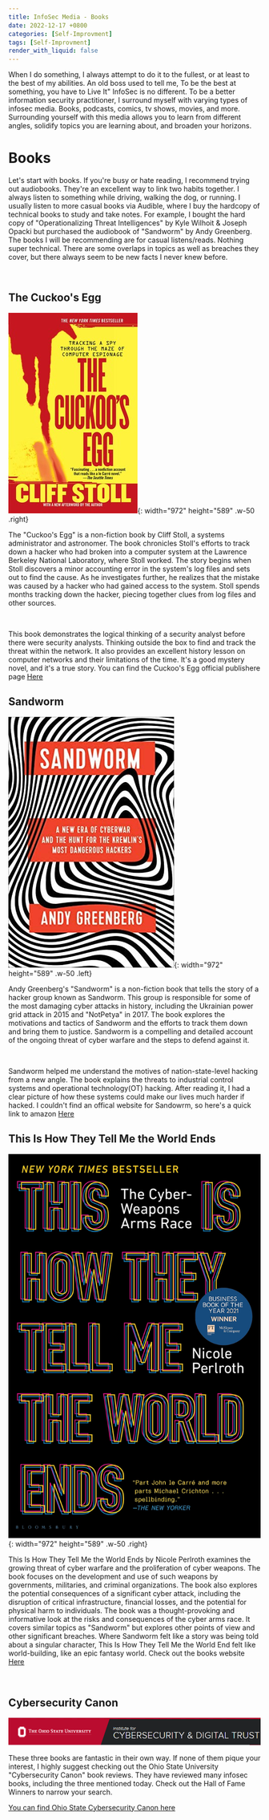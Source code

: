 ```yaml
---
title: InfoSec Media - Books
date: 2022-12-17 +0800
categories: [Self-Improvment]
tags: [Self-Improvment]
render_with_liquid: false
---
```



When I do something, I always attempt to do it to the fullest, or at least to the best of my abilities. An old boss used to tell me, To be the best at something, you have to Live It" InfoSec is no different. To be a better information security practitioner, I surround myself with varying types of infosec media. Books, podcasts, comics, tv shows, movies, and more. Surrounding yourself with this media allows you to learn from different angles, solidify topics you are learning about, and broaden your horizons. 


# Books
Let's start with books. If you're busy or hate reading, I recommend trying out audiobooks. They're an excellent way to link two habits together. I always listen to something while driving, walking the dog, or running. I usually listen to more casual books via Audible, where I buy the hardcopy of technical books to study and take notes. For example, I bought the hard copy of "Operationalizing Threat Intelligences" by Kyle Wilhoit & Joseph Opacki but purchased the audiobook of "Sandworm" by Andy Greenberg. The books I will be recommending are for casual listens/reads. Nothing super technical. There are some overlaps in topics as well as breaches they cover, but there always seem to be new facts I never knew before. 

<br/>

## The Cuckoo's Egg

![Desktop View](/assets\images\books\the-cuckoos-egg-.jpg){: width="972" height="589" .w-50 .right}

The "Cuckoo's Egg" is a non-fiction book by Cliff Stoll, a systems administrator and astronomer. The book chronicles Stoll's efforts to track down a hacker who had broken into a computer system at the Lawrence Berkeley National Laboratory, where Stoll worked. The story begins when Stoll discovers a minor accounting error in the system's log files and sets out to find the cause. As he investigates further, he realizes that the mistake was caused by a hacker who had gained access to the system. Stoll spends months tracking down the hacker, piecing together clues from log files and other sources. 

<br/>

This book demonstrates the logical thinking of a security analyst before there were security analysts. Thinking outside the box to find and track the threat within the network. It also provides an excellent history lesson on computer networks and their limitations of the time. It's a good mystery novel, and it's a true story. You can find the Cuckoo's Egg official publishere page [Here](https://www.simonandschuster.com/books/The-Cuckoos-Egg/Cliff-Stoll/9781416507789)

## Sandworm

![Desktop View](/assets\images\books\Sandowrm.jpg){: width="972" height="589" .w-50 .left}

Andy Greenberg's "Sandworm" is a non-fiction book that tells the story of a hacker group known as Sandworm. This group is responsible for some of the most damaging cyber attacks in history, including the Ukrainian power grid attack in 2015 and "NotPetya" in 2017. The book explores the motivations and tactics of Sandworm and the efforts to track them down and bring them to justice. Sandworm is a compelling and detailed account of the ongoing threat of cyber warfare and the steps to defend against it.

<br/>


Sandworm helped me understand the motives of nation-state-level hacking from a new angle. The book explains the threats to industrial control systems and operational technology(OT) hacking. After reading it, I had a clear picture of how these systems could make our lives much harder if hacked. I couldn't find an offical website for Sandowrm, so here's a quick link to amazon  [Here](https://www.amazon.com/Sandworm-Cyberwar-Kremlins-Dangerous-Hackers/dp/0385544405)


## This Is How They Tell Me the World Ends

![Desktop View](/assets\images\books\howtheworld.jpg){: width="972" height="589" .w-50 .right}

This Is How They Tell Me the World Ends by Nicole Perlroth examines the growing threat of cyber warfare and the proliferation of cyber weapons. The book focuses on the development and use of such weapons by governments, militaries, and criminal organizations. The book also explores the potential consequences of a significant cyber attack, including the disruption of critical infrastructure, financial losses, and the potential for physical harm to individuals. The book was a thought-provoking and informative look at the risks and consequences of the cyber arms race. It covers similar topics as "Sandworm" but explores other points of view and other significant breaches. Where Sandworm felt like a story was being told about a singular character,  This Is How They Tell Me the World End felt like world-building, like an epic fantasy world. Check out the books website [Here](https://thisishowtheytellmetheworldends.com/)

<br/>


## Cybersecurity Canon

![Desktop View](/assets\images\books\ohio.png)

These three books are fantastic in their own way. If none of them pique your interest, I highly suggest checking out the Ohio State University "Cybersecurity Canon" book reviews. They have reviewed many infosec books, including the three mentioned today. Check out the Hall of Fame Winners to narrow your search. 

[You can find Ohio State Cybersecurity Canon here](https://icdt.osu.edu/cybercanon/bookreviews)
